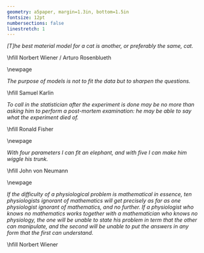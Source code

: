 ```yaml
---
geometry: a5paper, margin=1.3in, bottom=1.5in
fontsize: 12pt
numbersections: false
linestretch: 1
---
```


_[T]he best material model for a cat is another, or preferably the same, cat._

\hfill Norbert Wiener / Arturo Rosenblueth

\newpage

_The purpose of models is not to fit the data but to sharpen the questions._

\hfill Samuel Karlin

_To call in the statistician after the experiment is done may be no more than asking him to perform a post-mortem examination: he may be able to say what the experiment died of._

\hfill Ronald Fisher

\newpage

_With four parameters I can fit an elephant, and with five I can make him wiggle his trunk._

\hfill John von Neumann

\newpage

_If the difficulty of a physiological problem is mathematical in essence, ten physiologists ignorant of mathematics will get precisely as far as one physiologist ignorant of mathematics, and no further. If a physiologist who knows no mathematics works together with a mathematician who knows no physiology, the one will be unable to state his problem in term that the other can manipulate, and the second will be unable to put the answers in any form that the first can understand._

\hfill Norbert Wiener
